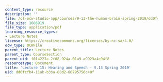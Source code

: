 ```yaml
---
content_type: resource
description: ''
file: /ol-ocw-studio-app/courses/9-13-the-human-brain-spring-2019/dd0fcfb411abb3ba88d268795756c48f_MIT9_13S19_L15.pdf
file_size: 1686919
file_type: application/pdf
learning_resource_types:
- Lecture Notes
license: https://creativecommons.org/licenses/by-nc-sa/4.0/
ocw_type: OCWFile
parent_title: Lecture Notes
parent_type: CourseSection
parent_uid: f014227a-2f08-924a-01a9-a9923a4e94f8
resourcetype: Document
title: 'Lecture 15: Hearing and Speech - 9.13 Spring 2019'
uid: dd0fcfb4-11ab-b3ba-88d2-68795756c48f
---
```

